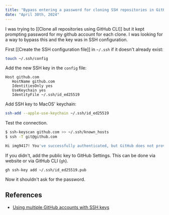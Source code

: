 ```yaml
---
title: "Bypass entering a password for cloning SSH repositories in GitHub"
date: "April 30th, 2024"
---
```


I was trying to [[Clone all repositories using GitHub CLI]] but it kept prompting password for my github account for each clone. I was looking for a way to bypass this and the key was in SSH configuration.

First [[Create the SSH configuration file]] in `~/.ssh` if it doesn't already exist:
```sh
touch ~/.ssh/config
```

Add the new SSH key in the `config` file:
```text
Host github.com
   HostName github.com
   IdentitiesOnly yes
   UseKeychain yes
   IdentityFile ~/.ssh/id_ed25519
```

Add SSH key to MacOS' keychain:
```sh
ssh-add --apple-use-keychain ~/.ssh/id_ed25519
```

Test the connection.
```sh
$ ssh-keyscan github.com >> ~/.ssh/known_hosts
$ ssh -T git@github.com

Hi img9417! You've successfully authenticated, but GitHub does not provide shell access.
```

If you didn't, add the public key to GitHub Settings. This can be done via website or via GitHub CLI (`gh`).

```shell
gh ssh-key add ~/.ssh/id_ed25519.pub
```

Now it shouldn't ask for the password.

## References
- [Using multiple GitHub accounts with SSH keys](https://gist.github.com/oanhnn/80a89405ab9023894df7)